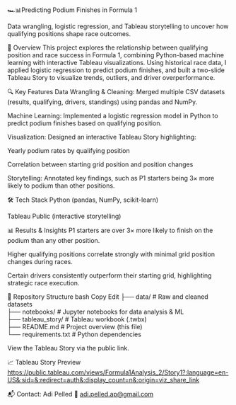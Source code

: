 🏎️📊Predicting Podium Finishes in Formula 1 

Data wrangling, logistic regression, and Tableau storytelling to uncover how qualifying positions shape race outcomes.

📌 Overview
This project explores the relationship between qualifying position and race success in Formula 1, combining Python-based machine learning with interactive Tableau visualizations.
Using historical race data, I applied logistic regression to predict podium finishes, and built a two-slide Tableau Story to visualize trends, outliers, and driver overperformance.

🔍 Key Features
Data Wrangling & Cleaning: Merged multiple CSV datasets (results, qualifying, drivers, standings) using pandas and NumPy.

Machine Learning: Implemented a logistic regression model in Python to predict podium finishes based on qualifying position.

Visualization: Designed an interactive Tableau Story highlighting:

Yearly podium rates by qualifying position

Correlation between starting grid position and position changes

Storytelling: Annotated key findings, such as P1 starters being 3× more likely to podium than other positions.

🛠️ Tech Stack
Python (pandas, NumPy, scikit-learn)

Tableau Public (interactive storytelling)

📊 Results & Insights
P1 starters are over 3× more likely to finish on the podium than any other position.

Higher qualifying positions correlate strongly with minimal grid position changes during races.

Certain drivers consistently outperform their starting grid, highlighting strategic race execution.

📂 Repository Structure
bash
Copy
Edit
├── data/                # Raw and cleaned datasets  
├── notebooks/           # Jupyter notebooks for data analysis & ML  
├── tableau_story/       # Tableau workbook (.twbx)  
├── README.md            # Project overview (this file)  
└── requirements.txt     # Python dependencies  

View the Tableau Story via the public link.

📈 Tableau Story Preview
https://public.tableau.com/views/Formula1Analysis_2/Story1?:language=en-US&:sid=&:redirect=auth&:display_count=n&:origin=viz_share_link 

📬 Contact: 
Adi Pelled
📧 adi.pelled.ap@gmail.com
